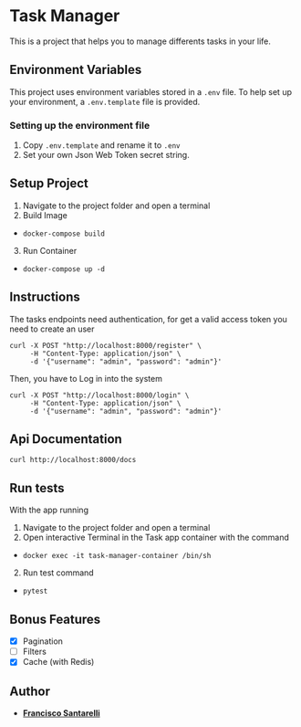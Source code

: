 # Task Manager
This is a project that helps you to manage differents tasks in your life.

## Environment Variables

This project uses environment variables stored in a `.env` file. To help set up your environment, a `.env.template` file is provided.

### Setting up the environment file

1. Copy `.env.template` and rename it to `.env`
2. Set your own Json Web Token secret string.

## Setup Project

1. Navigate to the project folder and open a terminal
2. Build Image

 * `docker-compose build`

3. Run Container

 * `docker-compose up -d`

## Instructions
The tasks endpoints need authentication, for get a valid access token you need to create an user

```
curl -X POST "http://localhost:8000/register" \
     -H "Content-Type: application/json" \
     -d '{"username": "admin", "password": "admin"}'
```
Then, you have to Log in into the system

```
curl -X POST "http://localhost:8000/login" \
     -H "Content-Type: application/json" \
     -d '{"username": "admin", "password": "admin"}'
```

## Api Documentation

`curl http://localhost:8000/docs`

## Run tests
With the app running

1. Navigate to the project folder and open a terminal
2. Open interactive Terminal in the Task app container with the command

 * `docker exec -it task-manager-container /bin/sh`

2. Run test command

 * `pytest`

## Bonus Features
- [x] Pagination
- [ ] Filters
- [x] Cache (with Redis)

## Author
- [**Francisco Santarelli**](https://github.com/FranciscoSantar/)